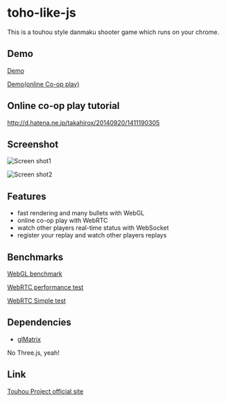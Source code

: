 # toho-like-js

This is a touhou style danmaku shooter game which runs on your chrome.

## Demo
[Demo](http://takahirox.github.io/toho-like-js/index.html)

[Demo(online Co-op play)](http://takahirox.github.io/toho-like-js/index2.html)

## Online co-op play tutorial

http://d.hatena.ne.jp/takahirox/20140920/1411190305

## Screenshot

![Screen shot1](http://f.st-hatena.com/images/fotolife/t/takahirox/20140608/20140608210348.png)

![Screen shot2](http://f.st-hatena.com/images/fotolife/t/takahirox/20140919/20140919225039.png)

## Features

- fast rendering and many bullets with WebGL
- online co-op play with WebRTC
- watch other players real-time status with WebSocket
- register your replay and watch other players replays

## Benchmarks
[WebGL benchmark](http://takahirox.github.io/toho-like-js/webgl_test.html)

[WebRTC performance test](http://takahirox.github.io/toho-like-js/webrtc_test.html)

[WebRTC Simple test](http://takahirox.github.io/toho-like-js/webrtc_trial.html)

## Dependencies

- [glMatrix](https://github.com/toji/gl-matrix)

No Three.js, yeah!

## Link

[Touhou Project official site](http://www16.big.or.jp/~zun/)
